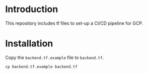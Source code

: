 # Introduction

This repository includes tf files to set-up a CI/CD pipeline for GCP.

# Installation

Copy the `backend.tf.example` file to `backend.tf`.

```
cp backend.tf.example backend.tf
```
